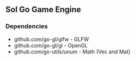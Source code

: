 ## Sol Go Game Engine

### Dependencies
* github.com/go-gl/glfw - GLFW
* github.com/go-gl/gl - OpenGL
* github.com/go-utils/unum - Math (Vec and Mat)
